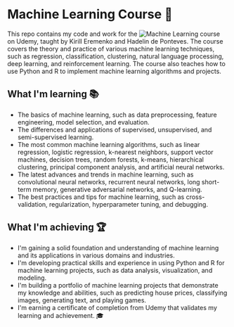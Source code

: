 # Machine Learning Course 🧠
This repo contains my code and work for the ![Machine Learning course](https://www.udemy.com/course/machinelearning/) on Udemy, taught by Kirill Eremenko and Hadelin de Ponteves. The course covers the theory and practice of various machine learning techniques, such as regression, classification, clustering, natural language processing, deep learning, and reinforcement learning. The course also teaches how to use Python and R to implement machine learning algorithms and projects.

## What I'm learning 📚
- The basics of machine learning, such as data preprocessing, feature engineering, model selection, and evaluation.
- The differences and applications of supervised, unsupervised, and semi-supervised learning.
- The most common machine learning algorithms, such as linear regression, logistic regression, k-nearest neighbors, support vector machines, decision trees, random forests, k-means, hierarchical clustering, principal component analysis, and artificial neural networks.
- The latest advances and trends in machine learning, such as convolutional neural networks, recurrent neural networks, long short-term memory, generative adversarial networks, and Q-learning.
- The best practices and tips for machine learning, such as cross-validation, regularization, hyperparameter tuning, and debugging.

## What I'm achieving 🏆
- I'm gaining a solid foundation and understanding of machine learning and its applications in various domains and industries.
- I'm developing practical skills and experience in using Python and R for machine learning projects, such as data analysis, visualization, and modeling.
- I'm building a portfolio of machine learning projects that demonstrate my knowledge and abilities, such as predicting house prices, classifying images, generating text, and playing games.
- I'm earning a certificate of completion from Udemy that validates my learning and achievement. 🎓
